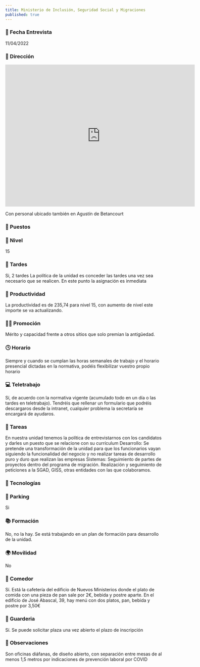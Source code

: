 ```yaml
---
title: Ministerio de Inclusión, Seguridad Social y Migraciones 
published: true
---
```


### 📆 Fecha Entrevista
11/04/2022
### 🏢 Dirección
<iframe src="https://www.google.com/maps/embed?pb=!1m18!1m12!1m3!1d3036.663279532349!2d-3.7058831488000514!3d40.438454362140135!2m3!1f0!2f0!3f0!3m2!1i1024!2i768!4f13.1!3m3!1m2!1s0xd422917798313a1%3A0x148ee7a84838f6e0!2sCalle%20de%20Jos%C3%A9%20Abascal%2C%2039%2C%2028003%20Madrid!5e0!3m2!1ses!2ses!4v1649788710794!5m2!1ses!2ses" width="600" height="450" style="border:0;" allowfullscreen="" loading="lazy" referrerpolicy="no-referrer-when-downgrade"></iframe>

Con personal ubicado también en Agustín de Betancourt
### 💼 Puestos

### 🔼 Nivel
15
### 🌆 Tardes
Si, 2 tardes
La política de la unidad es conceder las tardes una vez sea necesario que se realicen. En este punto la asignación es inmediata
### 🚀 Productividad
La productividad es de 235,74 para nivel 15, con aumento de nivel este importe se va actualizando.
### 🧗‍♀️ Promoción
Mérito y capacidad frente a otros sitios que solo premian la antigüedad.
### 🕓 Horario
Siempre y cuando se cumplan las horas semanales de trabajo y el horario presencial dictadas en la normativa, podéis flexibilizar vuestro propio horario
### 💻 Teletrabajo
Sí, de acuerdo con la normativa vigente (acumulado todo en un día o las tardes en teletrabajo). Tendréis que rellenar un formulario que podréis descargaros desde la intranet, cualquier problema la secretaría se encargará de ayudaros.
### 📝 Tareas
En nuestra unidad tenemos la política de entrevistarnos con los candidatos y darles un puesto que se relacione con su currículum
Desarrollo: Se pretende una transformación de la unidad para que los funcionarios vayan siguiendo la funcionalidad del negocio y no realizar tareas de desarrollo puro y duro que realizan las empresas
Sistemas: Seguimiento de partes de proyectos dentro del programa de migración. Realización y seguimiento de peticiones a la SGAD, GISS, otras entidades con las que colaboramos.
### 💾 Tecnologías

### 🚗 Parking
Si
### 📚 Formación
No, no la hay. Se está trabajando en un plan de formación para desarrollo de la unidad.
### 🌍 Movilidad
No
### 🥗 Comedor
Sí. Está la cafetería del edificio de Nuevos Ministerios donde el plato de comida con una pieza de pan sale por 2€, bebida y postre aparte. En el edificio de José Abascal, 39, hay menú con dos platos, pan, bebida y postre por 3,50€
### 👶 Guarderia
Sí. Se puede solicitar plaza una vez abierto el plazo de inscripción
### 👀 Observaciones
Son oficinas diáfanas, de diseño abierto, con separación entre mesas de al menos 1,5 metros por indicaciones de prevención laboral por COVID
